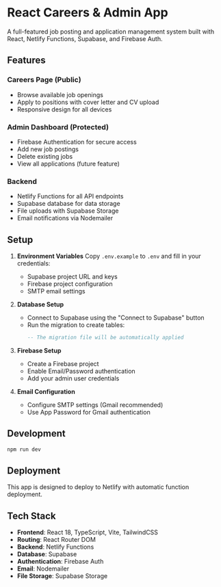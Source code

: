 # React Careers & Admin App

A full-featured job posting and application management system built with React, Netlify Functions, Supabase, and Firebase Auth.

## Features

### Careers Page (Public)
- Browse available job openings
- Apply to positions with cover letter and CV upload
- Responsive design for all devices

### Admin Dashboard (Protected)
- Firebase Authentication for secure access
- Add new job postings
- Delete existing jobs
- View all applications (future feature)

### Backend
- Netlify Functions for all API endpoints
- Supabase database for data storage
- File uploads with Supabase Storage
- Email notifications via Nodemailer

## Setup

1. **Environment Variables**
   Copy `.env.example` to `.env` and fill in your credentials:
   - Supabase project URL and keys
   - Firebase project configuration
   - SMTP email settings

2. **Database Setup**
   - Connect to Supabase using the "Connect to Supabase" button
   - Run the migration to create tables:
     ```sql
     -- The migration file will be automatically applied
     ```

3. **Firebase Setup**
   - Create a Firebase project
   - Enable Email/Password authentication
   - Add your admin user credentials

4. **Email Configuration**
   - Configure SMTP settings (Gmail recommended)
   - Use App Password for Gmail authentication

## Development

```bash
npm run dev
```

## Deployment

This app is designed to deploy to Netlify with automatic function deployment.

## Tech Stack

- **Frontend**: React 18, TypeScript, Vite, TailwindCSS
- **Routing**: React Router DOM
- **Backend**: Netlify Functions
- **Database**: Supabase
- **Authentication**: Firebase Auth
- **Email**: Nodemailer
- **File Storage**: Supabase Storage